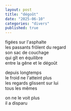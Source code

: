 ```yaml
---
layout: post
title: "dégoût"
date: "2025-06-10"
categories: "divers"
published: true
---
```


figées sur l'asphalte  
les passants frôlent du regard  
son sac de couchage  
qui gît en équilibre  
entre la gêne et le dégoût  

depuis longtemps  
le froid ne l'atteint plus  
les regards glissent sur lui  
tous les mêmes  

on ne le voit plus  
il a disparu  
